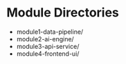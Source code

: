 # Module Directories
- module1-data-pipeline/
- module2-ai-engine/
- module3-api-service/
- module4-frontend-ui/
